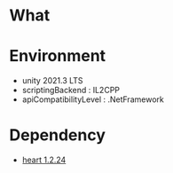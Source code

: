 # What


# Environment

- unity 2021.3 LTS
- scriptingBackend : IL2CPP
- apiCompatibilityLevel : .NetFramework


# Dependency

- [heart 1.2.24](https://github.com/pancake-llc/heart)
